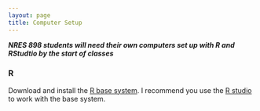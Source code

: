 ```yaml
---
layout: page
title: Computer Setup
---
```


***NRES 898 students will need their own computers set up with R and RStudtio by the start of 
classes***

### R

Download and install the [R base system](http://cran.rstudio.com/). I recommend you use the [R studio](http://www.rstudio.com/products/rstudio/download/) to work with the base system.

